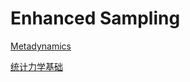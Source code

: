 # Enhanced Sampling

[Metadynamics](Enhanced%20Sampling/Metadynamics.md)

[统计力学基础](Physical_Chemistry/统计力学基础.md)